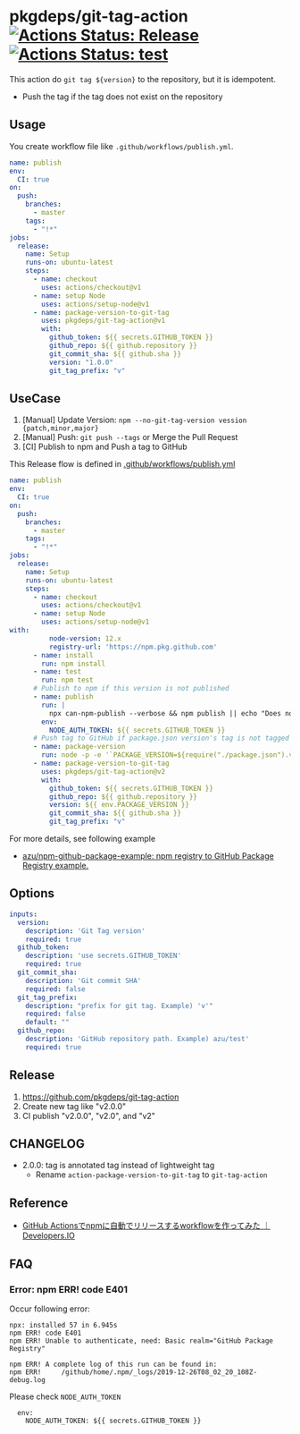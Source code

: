 # pkgdeps/git-tag-action [![Actions Status: Release](https://github.com/pkgdeps/git-tag-action/workflows/Release/badge.svg)](https://github.com/pkgdeps/git-tag-action/actions?query=workflow%3A"Release") [![Actions Status: test](https://github.com/pkgdeps/git-tag-action/workflows/test/badge.svg)](https://github.com/pkgdeps/git-tag-action/actions?query=workflow%3A"test")

This action do `git tag ${version}` to the repository, but it is idempotent. 

- Push the tag if the tag does not exist on the repository

## Usage

You create workflow file like `.github/workflows/publish.yml`.

```yml
name: publish
env:
  CI: true
on:
  push:
    branches:
      - master
    tags:
      - "!*"
jobs:
  release:
    name: Setup
    runs-on: ubuntu-latest
    steps:
      - name: checkout
        uses: actions/checkout@v1
      - name: setup Node
        uses: actions/setup-node@v1
      - name: package-version-to-git-tag
        uses: pkgdeps/git-tag-action@v1
        with:
          github_token: ${{ secrets.GITHUB_TOKEN }}
          github_repo: ${{ github.repository }}
          git_commit_sha: ${{ github.sha }}
          version: "1.0.0"
          git_tag_prefix: "v"
```

## UseCase

1. [Manual] Update Version: `npm --no-git-tag-version vession {patch,minor,major}`
2. [Manual] Push: `git push --tags` or Merge the Pull Request
3. [CI] Publish to npm and Push a tag to GitHub  

This Release flow is defined in [.github/workflows/publish.yml](./.github/workflows/publish.yml)

```yaml
name: publish
env:
  CI: true
on:
  push:
    branches:
      - master
    tags:
      - "!*"
jobs:
  release:
    name: Setup
    runs-on: ubuntu-latest
    steps:
      - name: checkout
        uses: actions/checkout@v1
      - name: setup Node
        uses: actions/setup-node@v1
with:
          node-version: 12.x
          registry-url: 'https://npm.pkg.github.com'
      - name: install
        run: npm install
      - name: test
        run: npm test
      # Publish to npm if this version is not published
      - name: publish
        run: |
          npx can-npm-publish --verbose && npm publish || echo "Does not publish"
        env:
          NODE_AUTH_TOKEN: ${{ secrets.GITHUB_TOKEN }}
      # Push tag to GitHub if package.json version's tag is not tagged
      - name: package-version
        run: node -p -e '`PACKAGE_VERSION=${require("./package.json").version}`' >> $GITHUB_ENV
      - name: package-version-to-git-tag
        uses: pkgdeps/git-tag-action@v2
        with:
          github_token: ${{ secrets.GITHUB_TOKEN }}
          github_repo: ${{ github.repository }}
          version: ${{ env.PACKAGE_VERSION }}
          git_commit_sha: ${{ github.sha }}
          git_tag_prefix: "v"
```

For more details, see following example

- [azu/npm-github-package-example: npm registry to GitHub Package Registry example.](https://github.com/azu/npm-github-package-example)

## Options

```yaml
inputs:
  version:
    description: 'Git Tag version'
    required: true
  github_token:
    description: 'use secrets.GITHUB_TOKEN'
    required: true
  git_commit_sha:
    description: 'Git commit SHA'
    required: false
  git_tag_prefix:
    description: "prefix for git tag. Example) 'v'"
    required: false
    default: ""
  github_repo:
    description: 'GitHub repository path. Example) azu/test'
    required: true
```

## Release

1. https://github.com/pkgdeps/git-tag-action
2. Create new tag like "v2.0.0"
3. CI publish "v2.0.0", "v2.0", and "v2"

## CHANGELOG

- 2.0.0: tag is annotated tag instead of lightweight tag
    - Rename `action-package-version-to-git-tag` to `git-tag-action`

## Reference

- [GitHub Actionsでnpmに自動でリリースするworkflowを作ってみた ｜ Developers.IO](https://dev.classmethod.jp/etc/github-actions-npm-automatic-release/)

## FAQ

### Error: npm ERR! code E401

Occur following error:

```
npx: installed 57 in 6.945s
npm ERR! code E401
npm ERR! Unable to authenticate, need: Basic realm="GitHub Package Registry"

npm ERR! A complete log of this run can be found in:
npm ERR!     /github/home/.npm/_logs/2019-12-26T08_02_20_108Z-debug.log
```

Please check `NODE_AUTH_TOKEN`

```
  env:
    NODE_AUTH_TOKEN: ${{ secrets.GITHUB_TOKEN }}
```
